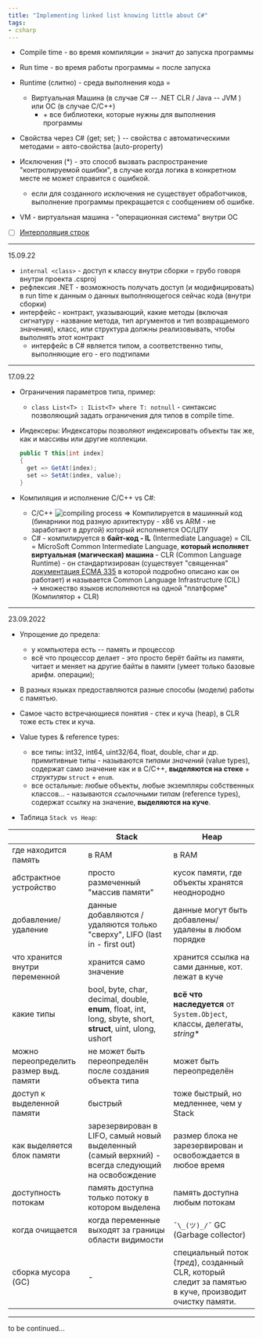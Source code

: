 ```yaml
---
title: "Implementing linked list knowing little about C#"
tags:
- csharp
---
```


- Compile time - во время компиляции = значит до запуска программы
- Run time - во время работы программы = после запуска
- Runtime (слитно) - среда выполнения кода =
  - Виртуальная Машина (в случае C\# -- .NET CLR / Java -- JVM ) или ОС (в случае C/C++)
    - \+ все библиотеки, которые нужны для выполнения программы

- Свойства через C\# {get; set; } -- свойства с автоматическими методами = авто-свойства (auto-property)
- Исключения (*) - это способ вызвать распространение "контролируемой ошибки", в случае когда логика в конкретном месте не может справится с ошибкой.
  - если для созданного исключения не существует обработчиков, выполнение программы прекращается с сообщением об ошибке.
- VM - виртуальная машина - "операционная система" внутри ОС
- [ ] [Интерполяция строк](https://docs.microsoft.com/ru-ru/dotnet/csharp/language-reference/tokens/interpolated)

___
15.09.22

- `internal <class>` - доступ к классу внутри сборки = грубо говоря внутри проекта .csproj
- рефлексия .NET - возможность получать доступ (и модифицировать) в run time к данным о данных выполняющегося сейчас кода (внутри сборки)
- интерфейс - контракт, указывающий, какие методы (включая сигнатуру - название метода, тип аргументов и тип возвращаемого значения), класс, или структура должны реализовывать, чтобы выполнять этот контракт
  - интерфейс в C\# является типом, а соответственно типы, выполняющие его - его подтипами

___
17.09.22

- Ограничения параметров типа, пример:
  - `class List<T> : IList<T> where T: notnull` - синтаксис позволяющий задать ограничения для типов в compile time.

- Индексеры:
    Индексаторы позволяют индексировать объекты так же, как и массивы или другие коллекции.

    ```csharp
    public T this[int index]
    {
      get => GetAt(index);
      set => SetAt(index, value);
    }
    ```

- Компиляция и исполнение C/C++ vs C#:
  - C/C++ ![compiling process](notes/compiling-process.svg)
    => Компилируется в машинный код (бинарники под разную архитектуру - x86 vs ARM - не заработают в другой) который исполняется ОС/ЦПУ
  - C\# - компилируется в **байт-код - IL** (Intermediate Language) = CIL = MicroSoft Common Intermediate Language, **который исполняет виртуальная (магическая) машина** - CLR (Common Language Runtime) - он стандартизирован (существует "священная" [документация ECMA 335](https://www.ecma-international.org/publications-and-standards/standards/ecma-335/) в которой подробно описано как он работает) и называется Common Language Infrastructure (CIL)  
  -> множество языков исполняются на одной "платформе" (Компилятор + CLR)

___
23.09.2022

- Упрощение до предела:
  - у компьютера есть -- память и процессор
  - всё что процессор делает - это просто берёт байты из памяти, читает и меняет на другие байты в памяти (умеет только базовые арифм. операции);

- В разных языках предоставляются разные способы (модели) работы с памятью.
- Самое часто встречающиеся понятия - стек и куча (heap), в CLR тоже есть стек и куча.
- Value types & reference types:
  - все типы: int32, int64, uint32/64, float, double, char и др. примитивные типы - называются *типами значений* (value types), содержат само значение как и в С/C++, **выделяются на стеке** + *структуры* `struct` + `enum`.
  - все остальные: любые объекты, любые экземпляры собственных классов... - называются *ссылочными типам* (reference types), содержат ссылку на значение, **выделяются на куче**.

- Таблица `Stack vs Heap`:

|                                         | Stack                                                                                                        | Heap                                                                                                    |
|-----------------------------------------|--------------------------------------------------------------------------------------------------------------|---------------------------------------------------------------------------------------------------------|
| где находится память                    | в RAM                                                                                                        | в RAM                                                                                                   |
| абстрактное устройство                  | просто размеченный "массив памяти"                                                                           | кусок памяти, где объекты хранятся неоднородно                                                          |
| добавление/удаление                     | данные добавляются / удаляются только "сверху", LIFO (last in - first out)                                   | данные могут быть добавлены/удалены в любом порядке                                                     |
| что хранится внутри переменной          | хранится само значение                                                                                       | хранится ссылка на сами данные, кот. лежат в куче                                                       |
| какие типы                              | bool, byte, char, decimal, double, **enum**, float, int, long, sbyte, short, **struct**, uint, ulong, ushort | **всё что наследуется** от `System.Object`, классы, делегаты, *string*\*                                |
| можно переопределить размер выд. памяти | не может быть переопределён после создания объекта типа                                                      | может быть переопределён                                                                                |
| доступ к выделенной памяти              | быстрый                                                                                                      | тоже быстрый, но медленнее, чем у Stack                                                                 |
| как выделяется блок памяти              | зарезервирован в LIFO, самый новый выделенный (самый верхний) - всегда следующий на освобождение             | размер блока не зарезервирован и освобождается в любое время                                            |
| доступность потокам                     | память доступна только потоку в котором выделена                                                             | память доступна любым потокам                                                                           |
| когда очищается                         | когда переменные выходят за границы области видимости                                                        | `¯\_(ツ)_/¯` GC (Garbage collector)                                                                     |
| сборка мусора (GC)                      | -                                                                                                            | специальный поток (*тред*), созданный CLR, который следит за памятью в куче, производит очистку памяти. |

___
to be continued...
